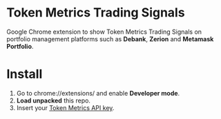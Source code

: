 # Token Metrics Trading Signals
Google Chrome extension to show Token Metrics Trading Signals on portfolio management platforms such as **Debank**, **Zerion** and **Metamask Portfolio**.

# Install

1. Go to chrome://extensions/ and enable **Developer mode**.
2. **Load unpacked** this repo.
3. Insert your [Token Metrics API key](https://app.tokenmetrics.com/en/api?tab=api).
